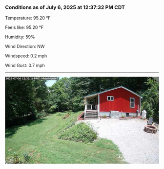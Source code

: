 ### Conditions as of July 6, 2025 at 12:37:32 PM CDT 

Temperature: 95.20 &deg;F

Feels like: 95.20 &deg;F

Humidity: 59%

Wind Direction: NW

Windspeed: 0.2 mph

Wind Gust: 0.7 mph

---

<img src="./images/latest.jpeg"/>


